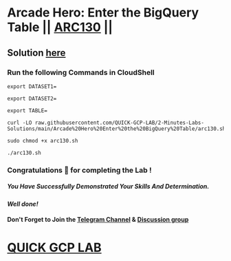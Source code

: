 # Arcade Hero: Enter the BigQuery Table || [ARC130](https://www.cloudskillsboost.google/focuses/85626?&parent=catalog) ||

## Solution [here](https://youtu.be/FXjCGPriMAI)

### Run the following Commands in CloudShell

```
export DATASET1=

export DATASET2=

export TABLE=
```
```
curl -LO raw.githubusercontent.com/QUICK-GCP-LAB/2-Minutes-Labs-Solutions/main/Arcade%20Hero%20Enter%20the%20BigQuery%20Table/arc130.sh

sudo chmod +x arc130.sh

./arc130.sh
```

### Congratulations 🎉 for completing the Lab !

##### *You Have Successfully Demonstrated Your Skills And Determination.*

#### *Well done!*

#### Don't Forget to Join the [Telegram Channel](https://t.me/QuickGcpLab) & [Discussion group](https://t.me/QuickGcpLabChats)

# [QUICK GCP LAB](https://www.youtube.com/@quickgcplab)
